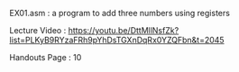 EX01.asm : a program to add three numbers using registers

Lecture Video :  https://youtu.be/DttMllNsfZk?list=PLKyB9RYzaFRh9pYhDsTGXnDqRx0YZQFbn&t=2045

Handouts Page : 10